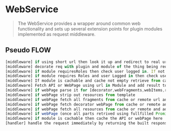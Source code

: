 # WebService

> The WebService provides a wrapper around common web functionality and sets up several extension points for plugin modules implemented as request middleware.

## Pseudo FLOW

```javascript
[middleware] if using short url then look it up and redirect to real url
[middleware] decorate req with plugin and module of the thing being requested
[middleware] if module requiresRoles then check user logged in. If not then log user in
[middleware] if module requires Roles and user Logged in then check user has roles. If not deny
[middleware] If module is cachable and cache not empty retrieve from cache.
[middleware] Fetch API or WebPage using url in Module and add result to Req
[middleware] if webPage parse it for [decorator,webFragments,webItems,resources] - add to Req
[middleware] if webPage strip out resources from template
[middleware] if webPage fetch all fragments from cache or remote url and add to req
[middleware] if webPage fetch decorator webPage from cache or remote and add to req
[middleware] if webPage fetch all resources from cache or remote and add to Req.
[middleware] if webPage (once all parts retrived using fullfilled Promise) recombine the page
[middleware] if module is cachable then cache the API or webPage here
[handler] handle the request immediately by returning the built response.
```
